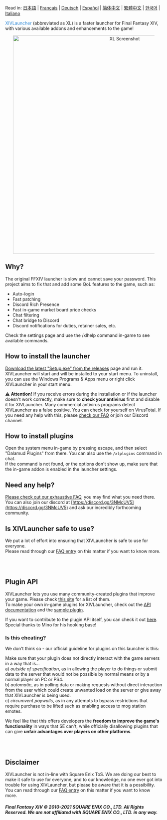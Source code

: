 Read in: [日本語](https://github.com/goatcorp/FFXIVQuickLauncher/wiki/Info-(Japanese)) \| [Français](https://github.com/goatcorp/FFXIVQuickLauncher/wiki/Info-(French)) \| [Deutsch](https://github.com/goatcorp/FFXIVQuickLauncher/wiki/Info-(German)) \| [Español](https://github.com/goatcorp/FFXIVQuickLauncher/wiki/Info-(Spanish)) \| [简体中文](https://github.com/goatcorp/FFXIVQuickLauncher/wiki/Info-(Chinese-Simplified)) \| [繁體中文](https://github.com/goatcorp/FFXIVQuickLauncher/wiki/Info-(Chinese-Traditional)) \| [한국어](https://github.com/goatcorp/FFXIVQuickLauncher/wiki/Info-(Korean)) \| [Italiano](https://github.com/goatcorp/FFXIVQuickLauncher/wiki/Info-(Italian))

<span style="color: #2f89d6;">XIVLauncher</span> (abbreviated as XL) is a faster launcher for Final Fantasy XIV, with various available addons and enhancements to the game!

<p align="center">
  <a href="https://github.com/goatcorp/FFXIVQuickLauncher/releases">
    <img src="https://raw.githubusercontent.com/goatcorp/FFXIVQuickLauncher/master/misc/screenshot.png" alt="XL Screenshot" style="width: 700px; max-width: 90%;"/>
  </a>
</p>

## Why?

The original FFXIV launcher is slow and cannot save your password. This project aims to fix that and add some QoL features to the game, such as:

* Auto-login
* Fast patching
* Discord Rich Presence
* Fast in-game market board price checks
* Chat filtering
* Chat bridge to Discord
* Discord notifications for duties, retainer sales, etc.

Check the settings page and use the /xlhelp command in-game to see available commands.

## How to install the launcher

[Download the latest "Setup.exe" from the releases](https://github.com/goatcorp/FFXIVQuickLauncher/releases/latest) page and run it. XIVLauncher will start and will be installed to your start menu.
To uninstall, you can use the Windows Programs & Apps menu or right click XIVLauncher in your start menu.

⚠ <b>Attention!</b> If you receive errors during the installation or if the launcher doesn't work correctly, make sure to <b>check your antivirus</b> first and disable it for XIVLauncher. Many commercial antivirus programs detect XIVLauncher as a false positive. You can check for yourself on VirusTotal. If you need any help with this, please [check our FAQ](https://goatcorp.github.io/faq/xl_troubleshooting#q-how-do-i-whitelist-xivlauncher-and-dalamud-so-my-antivirus-leaves-them-alone) or join our Discord channel.

## How to install plugins
Open the system menu in-game by pressing escape, and then select "Dalamud Plugins" from there. You can also use the ``/xlplugins`` command in chat.<br>If the command is not found, or the options don't show up, make sure that the in-game addon is enabled in the launcher settings.

## Need any help?
[Please check out our exhaustive FAQ](https://goatcorp.github.io/faq/), you may find what you need there.<br>You can also join our discord at [https://discord.gg/3NMcUV5](https://discord.gg/3NMcUV5) and ask our incredibly forthcoming community.

## Is XIVLauncher safe to use?
We put a lot of effort into ensuring that XIVLauncher is safe to use for everyone.<br>Please read through our [FAQ entry](https://goatcorp.github.io/faq/xl_troubleshooting#q-are-xivlauncher-dalamud-and-dalamud-plugins-safe-to-use) on this matter if you want to know more.

<br>
<br>

## Plugin API

XIVLauncher lets you use many community-created plugins that improve your game. Please check [this site](https://goatcorp.github.io/DalamudPlugins/plugins) for a list of them.
<br>To make your own in-game plugins for XIVLauncher, check out the [API documentation](https://goatcorp.github.io/Dalamud/api/index.html) and the [sample plugin](https://github.com/goatcorp/SamplePlugin).

If you want to contribute to the plugin API itself, you can check it out [here](https://github.com/goatcorp/Dalamud).<br>Special thanks to Mino for his hooking base!

### Is this cheating?

We don't think so - our official guideline for plugins on this launcher is this:<br>

Make sure that your plugin does not directly interact with the game servers in a way that is...
<br>a) *outside of specification*, as in allowing the player to do things or submit data to the server that would not be possible by normal means or by a normal player on PC or PS4.
<br>b) *automatic*, as in polling data or making requests without direct interaction from the user which could create unwanted load on the server or give away that XIVLauncher is being used.
<br>c) *circumvent paywalls*, as in any attempts to bypass restrictions that require purchase to be lifted such as enabling access to mog station emotes.

We feel like that this offers developers the __freedom to improve the game's functionality__ in ways that SE can't, while officially disallowing plugins that can give __unfair advantages over players on other platforms__.

<br>
<br>

## Disclaimer
XIVLauncher is not in-line with Square Enix ToS. We are doing our best to make it safe to use for everyone, and to our knowledge, no one ever got into trouble for using XIVLauncher, but please be aware that it is a possibility.<br>You can read through our [FAQ entry](https://goatcorp.github.io/faq/xl_troubleshooting#q-are-xivlauncher-dalamud-and-dalamud-plugins-safe-to-use) on this matter if you want to know more.

##### Final Fantasy XIV © 2010-2021 SQUARE ENIX CO., LTD. All Rights Reserved. We are not affiliated with SQUARE ENIX CO., LTD. in any way.
